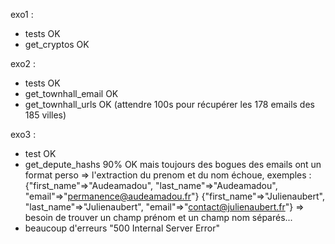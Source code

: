 exo1 : 
- tests OK
- get_cryptos OK

exo2 :
- tests OK
- get_townhall_email OK
- get_townhall_urls OK (attendre 100s pour récupérer les 178 emails des 185 villes)

exo3 : 
- test OK
- get_depute_hashs 90% OK mais toujours des bogues 
    des emails ont un format perso => l'extraction du prenom et du nom échoue, exemples :
    {"first_name"=>"Audeamadou", "last_name"=>"Audeamadou", "email"=>"permanence@audeamadou.fr"}
    {"first_name"=>"Julienaubert", "last_name"=>"Julienaubert", "email"=>"contact@julienaubert.fr"}
=> besoin de trouver un champ prénom et un champ nom séparés...
- beaucoup d'erreurs "500 Internal Server Error"
